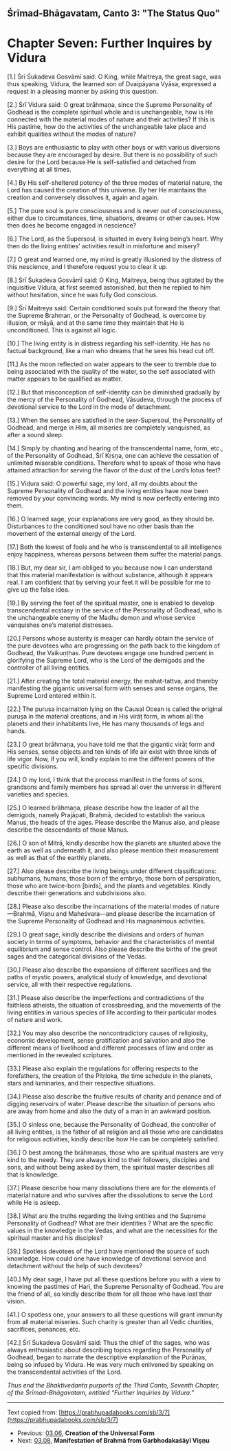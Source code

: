 ## Śrīmad-Bhāgavatam, Canto 3: "The Status Quo" 
# Chapter Seven: Further Inquires by Vidura

[1.] Śrī Śukadeva Gosvāmī said: O King, while Maitreya, the great sage, was thus speaking, Vidura, the learned son of Dvaipāyana Vyāsa, expressed a request in a pleasing manner by asking this question.

[2.] Śrī Vidura said: O great brāhmaṇa, since the Supreme Personality of Godhead is the complete spiritual whole and is unchangeable, how is He connected with the material modes of nature and their activities? If this is His pastime, how do the activities of the unchangeable take place and exhibit qualities without the modes of nature?

[3.] Boys are enthusiastic to play with other boys or with various diversions because they are encouraged by desire. But there is no possibility of such desire for the Lord because He is self-satisfied and detached from everything at all times.

[4.] By His self-sheltered potency of the three modes of material nature, the Lord has caused the creation of this universe. By her He maintains the creation and conversely dissolves it, again and again.

[5.] The pure soul is pure consciousness and is never out of consciousness, either due to circumstances, time, situations, dreams or other causes. How then does he become engaged in nescience?

[6.] The Lord, as the Supersoul, is situated in every living being’s heart. Why then do the living entities’ activities result in misfortune and misery?

[7.] O great and learned one, my mind is greatly illusioned by the distress of this nescience, and I therefore request you to clear it up.

[8.] Śrī Śukadeva Gosvāmī said: O King, Maitreya, being thus agitated by the inquisitive Vidura, at first seemed astonished, but then he replied to him without hesitation, since he was fully God conscious.

[9.] Śrī Maitreya said: Certain conditioned souls put forward the theory that the Supreme Brahman, or the Personality of Godhead, is overcome by illusion, or māyā, and at the same time they maintain that He is unconditioned. This is against all logic.

[10.] The living entity is in distress regarding his self-identity. He has no factual background, like a man who dreams that he sees his head cut off.

[11.] As the moon reflected on water appears to the seer to tremble due to being associated with the quality of the water, so the self associated with matter appears to be qualified as matter.

[12.] But that misconception of self-identity can be diminished gradually by the mercy of the Personality of Godhead, Vāsudeva, through the process of devotional service to the Lord in the mode of detachment.

[13.] When the senses are satisfied in the seer-Supersoul, the Personality of Godhead, and merge in Him, all miseries are completely vanquished, as after a sound sleep.

[14.] Simply by chanting and hearing of the transcendental name, form, etc., of the Personality of Godhead, Śrī Kṛṣṇa, one can achieve the cessation of unlimited miserable conditions. Therefore what to speak of those who have attained attraction for serving the flavor of the dust of the Lord’s lotus feet?

[15.] Vidura said: O powerful sage, my lord, all my doubts about the Supreme Personality of Godhead and the living entities have now been removed by your convincing words. My mind is now perfectly entering into them.

[16.] O learned sage, your explanations are very good, as they should be. Disturbances to the conditioned soul have no other basis than the movement of the external energy of the Lord.

[17.] Both the lowest of fools and he who is transcendental to all intelligence enjoy happiness, whereas persons between them suffer the material pangs.

[18.] But, my dear sir, I am obliged to you because now I can understand that this material manifestation is without substance, although it appears real. I am confident that by serving your feet it will be possible for me to give up the false idea.

[19.] By serving the feet of the spiritual master, one is enabled to develop transcendental ecstasy in the service of the Personality of Godhead, who is the unchangeable enemy of the Madhu demon and whose service vanquishes one’s material distresses.

[20.] Persons whose austerity is meager can hardly obtain the service of the pure devotees who are progressing on the path back to the kingdom of Godhead, the Vaikuṇṭhas. Pure devotees engage one hundred percent in glorifying the Supreme Lord, who is the Lord of the demigods and the controller of all living entities.

[21.] After creating the total material energy, the mahat-tattva, and thereby manifesting the gigantic universal form with senses and sense organs, the Supreme Lord entered within it.

[22.] The puruṣa incarnation lying on the Causal Ocean is called the original puruṣa in the material creations, and in His virāṭ form, in whom all the planets and their inhabitants live, He has many thousands of legs and hands.

[23.] O great brāhmaṇa, you have told me that the gigantic virāṭ form and His senses, sense objects and ten kinds of life air exist with three kinds of life vigor. Now, if you will, kindly explain to me the different powers of the specific divisions.

[24.] O my lord, I think that the process manifest in the forms of sons, grandsons and family members has spread all over the universe in different varieties and species.

[25.] O learned brāhmaṇa, please describe how the leader of all the demigods, namely Prajāpati, Brahmā, decided to establish the various Manus, the heads of the ages. Please describe the Manus also, and please describe the descendants of those Manus.

[26.] O son of Mitrā, kindly describe how the planets are situated above the earth as well as underneath it, and also please mention their measurement as well as that of the earthly planets.

[27.] Also please describe the living beings under different classifications: subhumans, humans, those born of the embryo, those born of perspiration, those who are twice-born \[birds\], and the plants and vegetables. Kindly describe their generations and subdivisions also.

[28.] Please also describe the incarnations of the material modes of nature—Brahmā, Viṣṇu and Maheśvara—and please describe the incarnation of the Supreme Personality of Godhead and His magnanimous activities.

[29.] O great sage, kindly describe the divisions and orders of human society in terms of symptoms, behavior and the characteristics of mental equilibrium and sense control. Also please describe the births of the great sages and the categorical divisions of the Vedas.

[30.] Please also describe the expansions of different sacrifices and the paths of mystic powers, analytical study of knowledge, and devotional service, all with their respective regulations.

[31.] Please also describe the imperfections and contradictions of the faithless atheists, the situation of crossbreeding, and the movements of the living entities in various species of life according to their particular modes of nature and work.

[32.] You may also describe the noncontradictory causes of religiosity, economic development, sense gratification and salvation and also the different means of livelihood and different processes of law and order as mentioned in the revealed scriptures.

[33.] Please also explain the regulations for offering respects to the forefathers, the creation of the Pitṛloka, the time schedule in the planets, stars and luminaries, and their respective situations.

[34.] Please also describe the fruitive results of charity and penance and of digging reservoirs of water. Please describe the situation of persons who are away from home and also the duty of a man in an awkward position.

[35.] O sinless one, because the Personality of Godhead, the controller of all living entities, is the father of all religion and all those who are candidates for religious activities, kindly describe how He can be completely satisfied.

[36.] O best among the brāhmaṇas, those who are spiritual masters are very kind to the needy. They are always kind to their followers, disciples and sons, and without being asked by them, the spiritual master describes all that is knowledge.

[37.] Please describe how many dissolutions there are for the elements of material nature and who survives after the dissolutions to serve the Lord while He is asleep.

[38.] What are the truths regarding the living entities and the Supreme Personality of Godhead? What are their identities ? What are the specific values in the knowledge in the Vedas, and what are the necessities for the spiritual master and his disciples?

[39.] Spotless devotees of the Lord have mentioned the source of such knowledge. How could one have knowledge of devotional service and detachment without the help of such devotees?

[40.] My dear sage, I have put all these questions before you with a view to knowing the pastimes of Hari, the Supreme Personality of Godhead. You are the friend of all, so kindly describe them for all those who have lost their vision.

[41.] O spotless one, your answers to all these questions will grant immunity from all material miseries. Such charity is greater than all Vedic charities, sacrifices, penances, etc.

[42.] Śrī Śukadeva Gosvāmī said: Thus the chief of the sages, who was always enthusiastic about describing topics regarding the Personality of Godhead, began to narrate the descriptive explanation of the Purāṇas, being so infused by Vidura. He was very much enlivened by speaking on the transcendental activities of the Lord.

_Thus end the Bhaktivedanta purports of the Third Canto, Seventh Chapter, of the Śrīmad-Bhāgavatam, entitled “Further Inquiries by Vidura.”_

---

Text copied from: [https://prabhupadabooks.com/sb/3/7](https://prabhupadabooks.com/sb/3/7)

- Previous: [03.06](03.06-t.html), **Creation of the Universal Form**
- Next: [03.08](03.08-t.html), **Manifestation of Brahmā from Garbhodakaśāyī Viṣṇu**
